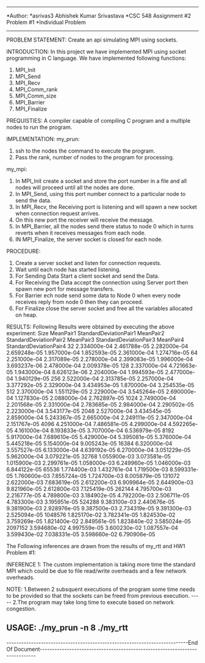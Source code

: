 *******************************************
*Author:
*asrivas3 Abhishek Kumar Srivastava
*CSC 548 Assignment #2 Problem #1
*Individual Problem
*******************************************

PROBLEM STATEMENT: Create an api simulating MPI using sockets.

INTRODUCTION: In this project we have implemented MPI using socket programming in C language. We have implemented following functions:
1. MPI_Init
2. MPI_Send
3. MPI_Recv
4. MPI_Comm_rank
5. MPI_Comm_size
6. MPI_Barrier
7. MPI_Finalize

PREQUISTIES: A compiler capable of compiling C program and a multiple nodes to run the program.

IMPLEMENTATION:
my_prun:
1. ssh to the nodes the command to execute the program.
2. Pass the rank, number of nodes to the program for processing.

my_mpi:
1. In MPI_Init create a socket and store the port number in a file and all nodes will proceed until all the nodes are done.
2. In MPI_Send, using this port number connect to a particular node to send the data.
3. In MPI_Recv, the Receiving port is listening and will spawn a new socket when connection request arrives.
4. On this new port the receiver will receive the message.
5. In MPI_Barrier, all the nodes send there status to node 0 which in turns reverts when it receives messages from each node.
6. IN MPI_Finalize, the server socket is closed for each node.

PROCEDURE:
1. Create a server socket and listen for connection requests.
2. Wait until each node has started listening.
3. For Sending Data Start a client socket and send the Data.
4. For Receiving the Data accept the connection using Server port then spawn new port for message transfers.
5. For Barrier ech node send some data to Node 0 when every node receives reply from node 0 then they can proceed.
6. For Finalize close the server socket and free all the variables allocated on heap.


RESULTS:
Following Results were obtained by executing the above experiment:
Size	  MeanPair1		StandardDeviationPair1	  MeanPair2		StandardDeviationPair2	  MeanPair3		StandardDeviationPair3	  MeanPair4		StandardDeviationPair4
32 		2.334000e-04 		2.461788e-05 		2.282000e-04 		2.659248e-05 		1.957000e-04 		1.852593e-05 		2.361000e-04 		1.274716e-05
64 		2.251000e-04 		2.317089e-05 		2.278000e-04 		2.399083e-05 		1.996000e-04 		3.693237e-06 		2.478000e-04 		2.009378e-05
128 	2.337000e-04 		4.721663e-05 		1.943000e-04 		8.626123e-06 		2.204000e-04 		1.994593e-05 		2.477000e-04 		1.940129e-05
256 	2.522000e-04 		2.313785e-05 		2.257000e-04 		3.377292e-05 		2.329000e-04 		3.434953e-05 		1.870000e-04 		3.254535e-05
512 	2.370000e-04 		1.551129e-05 		2.229000e-04 		3.545264e-05 		2.690000e-04 		1.127830e-05 		2.088000e-04 		2.762897e-05
1024 	2.749000e-04 		2.201568e-05 		2.331000e-04 		2.783685e-05 		2.984000e-04 		2.290502e-05 		2.223000e-04 		3.543177e-05
2048 	2.527000e-04 		3.434545e-05 		2.859000e-04 		5.243367e-05 		2.665000e-04 		2.249111e-05 		2.347000e-04 		2.151767e-05
4096 	4.251000e-04 		7.486581e-05 		4.299000e-04 		4.592265e-05 		4.161000e-04 		8.193833e-05 		3.707000e-04 		6.536979e-05
8192 	5.917000e-04 		7.689610e-05 		5.429000e-04 		5.395081e-05 		5.376000e-04 		5.445218e-05 		5.154000e-04 		9.005243e-05
16384 	6.320000e-04 		3.557527e-05 		6.133000e-04 		4.639192e-05 		6.270000e-04 		3.051229e-05 		5.962000e-04 		3.079221e-05
32768 	1.055900e-03 		3.073581e-05 		1.015900e-03 		2.299761e-05 		1.058000e-03 		6.249960e-05 		1.046000e-03 		6.844122e-05
65536 	1.774400e-03 		1.432761e-04 		1.719500e-03 		8.599331e-05 		1.760600e-03 		7.855724e-05 		1.724700e-03 		8.005879e-05
131072 	2.622000e-03 		7.683619e-05 		2.612200e-03 		6.909964e-05 		2.644900e-03 		9.821960e-05 		2.612800e-03 		7.125419e-05
262144 	4.795700e-03 		2.216777e-05 		4.789800e-03 		3.184902e-05 		4.792200e-03 		2.506711e-05 		4.783300e-03 		3.195951e-05
524288 	9.383100e-03 		2.440676e-05 		9.381900e-03 		2.928976e-05 		9.387500e-03 		2.734319e-05 		9.391300e-03 		2.525094e-05
1048576 1.825170e-02 		3.782341e-05 		1.824530e-02 		3.759269e-05 		1.821400e-02 		2.849561e-05 		1.823840e-02 		3.585024e-05
2097152 3.594680e-02 		4.997559e-05 		3.600230e-02 		1.087557e-04 		3.599430e-02 		7.038331e-05 		3.598660e-02 		6.790906e-05


The Following inferences are drawn from the results of my_rtt and HW1 Problem #1:

INFERENCE 1:
The custom implementation is taking more time the standard MPI which could be due to file read/write overheads and a few network overheads.

NOTE: 1.Between 2 subsquent executions of the program some time needs to be provided so that the sockets can be freed from previous execution.
----- 2.The program may take long time to execute based on network congestion.

USAGE:	./my_prun -n 8 ./my_rtt
------
--------------------------------------------------------------------------End Of Document----------------------------------------------------------------------------



